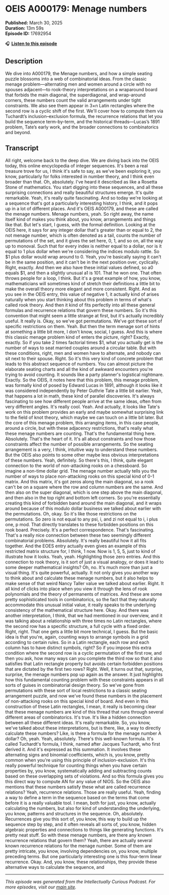 # OEIS A000179: Menage numbers

**Published:** March 30, 2025  
**Duration:** 13m 59s  
**Episode ID:** 17692954

🎧 **[Listen to this episode](https://intellectuallycurious.buzzsprout.com/2529712/episodes/17692954-oeis-a000179-menage-numbers)**

## Description

We dive into A000179, the Menage numbers, and how a simple seating puzzle blossoms into a web of combinatorial ideas. From the classic menage problem—alternating men and women around a circle with no spouses adjacent—to rook-theory interpretations on a wraparound board that forbids the main diagonal, the superdiagonal, and wrap-around corners, these numbers count the valid arrangements under tight constraints. We also see them appear in 3×n Latin rectangles where the second row is a cyclic shift of the first. We'll cover how to compute them via Tuchardt’s inclusion–exclusion formula, the recurrence relations that let you build the sequence term-by-term, and the historical threads—Lucas’s 1891 problem, Tate’s early work, and the broader connections to combinatorics and beyond.

## Transcript

All right, welcome back to the deep dive. We are diving back into the OEIS today, this online encyclopedia of integer sequences. It's been a real treasure trove for us, I think it's safe to say, as we've been exploring it, you know, particularly for folks interested in number theory, and I think even broader than that. Oh, absolutely. I've heard it described as like a Rosetta Stone of mathematics. You start digging into these sequences, and all these surprising connections and really beautiful structures emerge. It's quite remarkable. Yeah, it's really quite fascinating. And so today we're looking at a sequence that's got a particularly interesting history, I think, and it pops up in a lot of different places. And it's OEIS A000179, and these are called the menage numbers. Menage numbers, yeah. So right away, the name itself kind of makes you think about, you know, arrangements and things like that. But let's start, I guess, with the formal definition. Looking at the OEIS here, it says for any integer dollar that's greater than or equal to 2, the not menage number, which is often denoted as a tail, counts the number of permutations of the set, and it gives the set here, 0, 1, and so on, all the way up to monoval. Such that for every index is neither equal to a dollar, nor is it equal to 1 plus dollar when we're considering the indices modulo rattle. So $1 plus dollar would wrap around to 0. Yeah, you're basically saying it can't be in the same position, and it can't be in the next position over, cyclically. Right, exactly. And then we also have these initial values defined, so a0 equals $1, and then a slightly unusual a1 is 101. That he won one. That often throws people for a loop, I think. But it's a great example of how, you know, mathematicians will sometimes kind of stretch their definitions a little bit to make the overall theory more elegant and more consistent. Right. And as you see in the OEIS entry, this value of negative 1, it actually kind of arises naturally when you start thinking about this problem in terms of what's called rook theory. And then it kind of fits perfectly into all these general formulas and recurrence relations that govern these numbers. So it's this convention that might seem a little strange at first, but it's actually incredibly useful. It really is. Okay, so we've got permutations. We've got these sort of specific restrictions on them. Yeah. But then the term menage sort of hints at something a little bit more, I don't know, social, I guess. And this is where this classic menage problem kind of enters the picture, right? Exactly, exactly. So if you take 2 times factorial times $1, what you actually get is the number of ways to seat married couples around a circular table. But with these conditions, right, men and women have to alternate, and nobody can sit next to their spouse. Right. So it's this very kind of concrete problem that leads to this abstract sequence of numbers. You can almost picture the elaborate seating charts and all the kind of awkward encounters you're trying to avoid counting. It sounds like a party planner's logistical nightmare. Exactly. So the OEIS, it notes here that this problem, this menage problem, was formally kind of posed by Edward Lucas in 1891, although it looks like it was considered independently by Peter Guthrie Tate a little bit earlier. Yeah, that happens a lot in math, these kind of parallel discoveries. It's always fascinating to see how different people arrive at the same ideas, often from very different angles. It's really cool. Yeah. And actually, it looks like Tate's work on this problem provides an early and maybe somewhat surprising link to the field of knot theory, which maybe we can touch on a little bit later. But the core of this menage problem, this arranging items, in this case people, around a circle, but with these adjacency restrictions, that's really what these menage numbers are counting. That's the fundamental thing here. Absolutely. That's the heart of it. It's all about constraints and how those constraints affect the number of possible arrangements. So the seating arrangement is a very, I think, intuitive way to understand these numbers. But the OEIS also points to some other maybe less obvious interpretations of these numbers. Yeah, definitely. So there's this, I think, quite elegant connection to the world of non-attacking rooks on a chessboard. So imagine a non-time dollar grid. The menage number actually tells you the number of ways to place non-attacking rooks on this special kind of 0-1 matrix. And this matrix, it's got zeros along the main diagonal, so a rook can't be on a square where the row and column numbers are the same. And then also on the super diagonal, which is one step above the main diagonal, and then also in the top right and bottom left corners. So you're essentially creating this kind of forbidden band around the main diagonal, and it wraps around because of this modulo dollar business we talked about earlier with the permutations. Oh, okay. So it's like those restrictions on the permutations. So zero is not equal to any psi, i, and zi not equal to i, i plus one, p mod. That directly translates to these forbidden positions on this rook board. Precisely. It's a perfect correspondence. That's fascinating. That's a really nice connection between these two seemingly different combinatorial problems. Absolutely. It's really beautiful how it all fits together. And the EOES entry actually even gives an example of this restricted matrix structure for, I think, 1 now. Now is 1, 5, 5, just to kind of illustrate how it looks. Yeah, yeah. Highlighting those zero entries. And this connection to rook theory, is it sort of just a visual analogy, or does it lead to some deeper mathematical insights? Oh, no. It's much more than just a visual thing. It's quite powerful, actually. It not only gives you another way to think about and calculate these menage numbers, but it also helps to make sense of that weird Nancy Taller value we talked about earlier. Right. It all kind of clicks into place when you view it through the lens of rook polynomials and the theory of permanents of matrices. And these are some pretty sophisticated tools in combinatorics, so the fact that they naturally accommodate this unusual initial value, it really speaks to the underlying consistency of the mathematical structure here. Okay. And there was another interpretation, I think, that we had mentioned in our overview, and it was talking about a relationship with three times no Latin rectangles, where the second row has a specific structure, a full cycle with a fixed order. Right, right. That one gets a little bit more technical, I guess. But the basic idea is that you're, again, counting ways to arrange symbols in a grid according to certain rules. So in a Latin rectangle, each row and each column has to have distinct symbols, right? So if you impose this extra condition where the second row is a cyclic permutation of the first row, and then you ask, how many ways can you complete the third row so that it also satisfies that Latin rectangle property but avoids certain forbidden positions that are dictated by the first two rows? Right. Well, it turns out that, surprise, surprise, the menage numbers pop up again as the answer. It just highlights how this fundamental counting problem with these constraints appears in all sorts of guises in combinatorial design theory. So we've gone from permutations with these sort of local restrictions to a classic seating arrangement puzzle, and now we've found these numbers in the placement of non-attacking rooks on this special kind of board. And even in this construction of these Latin rectangles, I mean, it really is becoming clear that these menage numbers are kind of this thread that runs through several different areas of combinatorics. It's true. It's like a hidden connection between all these different ideas. It's really remarkable. So, you know, we've talked about these interpretations, but is there, like, a way to directly calculate these numbers? Like, is there a formula for the menage number A dollar? Oh, yeah. Yeah, absolutely. There's this well-known formula. It's called Tuchardt's formula, I think, named after Jacques Tuchardt, who first derived it. And it's expressed as this summation. It involves these alternating signs and binomial coefficients, which is, you know, pretty common when you're using this principle of inclusion-exclusion. It's this really powerful technique for counting things when you have certain properties by, you know, systematically adding and subtracting counts based on these overlapping sets of violations. And so this formula gives you this direct way to compute AN for any value of NIOS. So the OEIS also mentions that these numbers satisfy these what are called recurrence relations? Yeah, recurrence relations. Those are really useful. Yeah, finding a way to define a term in the sequence based on the terms that come before it is a really valuable tool. I mean, both for just, you know, actually calculating the numbers, but also for kind of understanding the underlying, you know, patterns and structures in the sequence. Oh, absolutely. Recurrences give you this sort of, you know, this way to build up the sequence step by step, and it often reveals all sorts of, you know, hidden algebraic properties and connections to things like generating functions. It's pretty neat stuff. So with these menage numbers, are there any known recurrence relations that govern them? Yeah, there are actually several known recurrence relations for the menage number. Some of them are pretty intricate, you know, involving dependencies on, you know, multiple preceding terms. But one particularly interesting one is this four-term linear recurrence. Okay. And, you know, these relationships, they provide these alternative ways to calculate the sequence, and

---
*This episode was generated from the Intellectually Curious Podcast. For more episodes, visit our [main site](https://intellectuallycurious.buzzsprout.com).*
